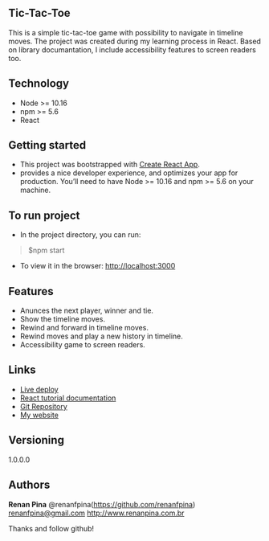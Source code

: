 ## Tic-Tac-Toe

This is a simple tic-tac-toe game with possibility to navigate in timeline moves. The project was created during my learning process in React. Based on library documantation, I include accessibility features to screen readers too.


## Technology 

* Node >= 10.16
* npm >= 5.6 
* React


## Getting started

* This project was bootstrapped with [Create React App](https://github.com/facebook/create-react-app).
* provides a nice developer experience, and optimizes your app for production. You’ll need to have Node >= 10.16 and npm >= 5.6 on your machine.


## To run project

* In the project directory, you can run:
>$npm start

* To view it in the browser:
[http://localhost:3000](http://localhost:3000) 


## Features
- Anunces the next player, winner and tie.
- Show the timeline moves.
- Rewind and forward in timeline moves.
- Rewind moves and play a new history in timeline.
- Accessibility game to screen readers.


## Links
- [Live deploy](https://renanfpina.github.io/tic-tac-toe)
- [React tutorial documentation](https://reactjs.org/tutorial/tutorial.html)
- [Git Repository](https://github.com/renanfpina/tic-tac-toe.git)
- [My website](http://www.renanpina.com.br)


## Versioning

1.0.0.0


## Authors

**Renan Pina**
@renanfpina(https://github.com/renanfpina)
renanfpina@gmail.com
http://www.renanpina.com.br


Thanks and follow github!